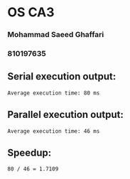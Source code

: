 # OS CA3

### Mohammad Saeed Ghaffari

### 810197635

## Serial execution output:

```Average execution time: 80 ms```

## Parallel execution output:

```Average execution time: 46 ms```

## Speedup:

```80 / 46 = 1.7109```